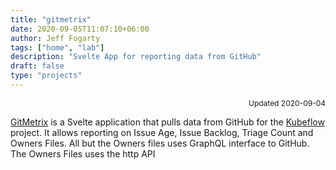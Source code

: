 ```yaml
---
title: "gitmetrix"
date: 2020-09-05T11:07:10+06:00
author: Jeff Fogarty
tags: ["home", "lab"]
description: "Svelte App for reporting data from GitHub"
draft: false
type: "projects"
---
```

<div style="font-size: 12px; text-align: right !important"; >Updated 2020-09-04 </div><p>

[GitMetrix](https://gitmetrix.007ba7.us) is a Svelte application that pulls data from GitHub for the [Kubeflow](https://kubeflow.org) project.  It allows reporting on Issue Age, Issue Backlog, Triage Count and Owners Files.  All but the Owners files uses GraphQL interface to GitHub.  The Owners Files uses the http API